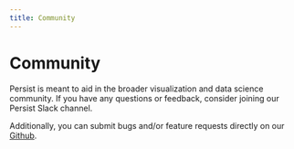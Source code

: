 ```yaml
---
title: Community
---
```


# Community

Persist is meant to aid in the broader visualization and data science community. If you have any questions or feedback, consider joining our Persist Slack channel.

Additionally, you can submit bugs and/or feature requests directly on our [Github](https://github.com/visdesignlab/persist).

